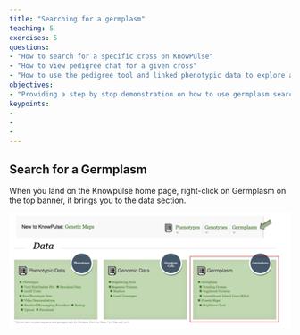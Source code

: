 ```yaml
---
title: "Searching for a germplasm"
teaching: 5
exercises: 5
questions:
- "How to search for a specific cross on KnowPulse"
- "How to view pedigree chat for a given cross"
- "How to use the pedigree tool and linked phenotypic data to explore a specific cross in the field"
objectives:
- "Providing a step by stop demonstration on how to use germplasm search on KnowPulse"
keypoints:
- 
- 
- 
---
```

## Search for a Germplasm
When you land on the Knowpulse home page, right-click on Germplasm on the top banner, it brings you to the data section.

![Screenshot of main code listing](../fig/Searching-for-a-germplasm-1.png)
